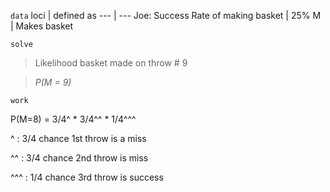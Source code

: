 

`data`
loci | defined as
---  | ---
Joe: Success Rate of making basket |  25%
M | Makes basket


`solve`

> Likelihood basket made on throw # 9

> *P(M = 9)*



`work`

P(M=8) = 3/4^ * 3/4^^ * 1/4^^^

^ : 3/4 chance 1st throw is a miss

^^ : 3/4 chance 2nd throw is miss

^^^ : 1/4 chance 3rd throw is success
